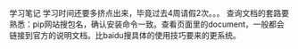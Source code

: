 学习笔记
学习时间还要多挤点出来，毕竟过去4周请假2次。。。
查询文档的套路要熟悉：pip网站搜包名，确认安装命令一致。查看页面里的document，一般都会链接到官方的说明文档。比baidu搜具体的使用技巧要来的更系统。